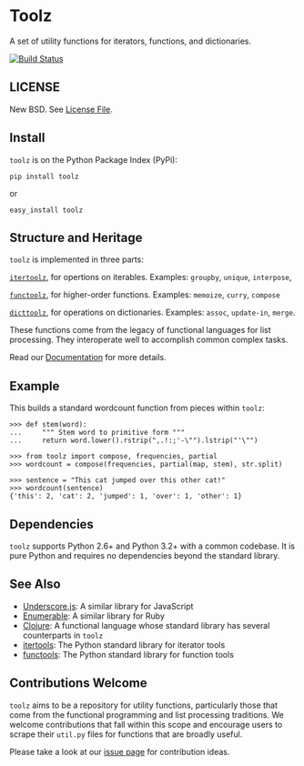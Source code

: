 Toolz
=====

A set of utility functions for iterators, functions, and dictionaries.

[![Build Status](https://travis-ci.org/pytoolz/toolz.png)](https://travis-ci.org/pytoolz/toolz)


LICENSE
-------

New BSD.  See [License File](LICENSE.TXT).


Install
-------

`toolz` is on the Python Package Index (PyPi):

    pip install toolz

or

    easy_install toolz


Structure and Heritage
----------------------

`toolz` is implemented in three parts:

[`itertoolz`](https://github.com/pytoolz/toolz/blob/master/toolz/itertoolz/core.py),
for opertions on iterables.  Examples: `groupby`, `unique`, `interpose`,

[`functoolz`](https://github.com/pytoolz/toolz/blob/master/toolz/functoolz/core.py),
for higher-order functions.  Examples: `memoize`, `curry`, `compose`

[`dicttoolz`](https://github.com/pytoolz/toolz/blob/master/toolz/dicttoolz/core.py),
for operations on dictionaries.  Examples: `assoc`, `update-in`, `merge`.

These functions come from the legacy of functional languages for list
processing.  They interoperate well to accomplish common complex tasks.


Read our [Documentation](http://toolz.readthedocs.org) for more details.

Example
-------

This builds a standard wordcount function from pieces within `toolz`:

    >>> def stem(word):
    ...     """ Stem word to primitive form """
    ...     return word.lower().rstrip(",.!:;'-\"").lstrip("'\"")

    >>> from toolz import compose, frequencies, partial
    >>> wordcount = compose(frequencies, partial(map, stem), str.split)

    >>> sentence = "This cat jumped over this other cat!"
    >>> wordcount(sentence)
    {'this': 2, 'cat': 2, 'jumped': 1, 'over': 1, 'other': 1}


Dependencies
------------

`toolz` supports Python 2.6+ and Python 3.2+ with a common codebase.  It is
pure Python and requires no dependencies beyond the standard library.


See Also
--------

*   [Underscore.js](http://underscorejs.org): A similar library for JavaScript
*   [Enumerable](http://ruby-doc.org/core-2.0.0/Enumerable.html): A similar
    library for Ruby
*   [Clojure](http://clojure.org): A functional language whose standard library
    has several counterparts in `toolz`
*   [itertools](http://docs.python.org/2/library/itertools.html): The
    Python standard library for iterator tools
*   [functools](http://docs.python.org/2/library/functools.html): The
    Python standard library for function tools


Contributions Welcome
---------------------

`toolz` aims to be a repository for utility functions, particularly those that
come from the functional programming and list processing traditions.
We welcome contributions that fall within this scope and encourage users to
scrape their `util.py` files for functions that are broadly useful.

Please take a look at our [issue page](https://github.com/pytoolz/toolz/issues)
for contribution ideas.
